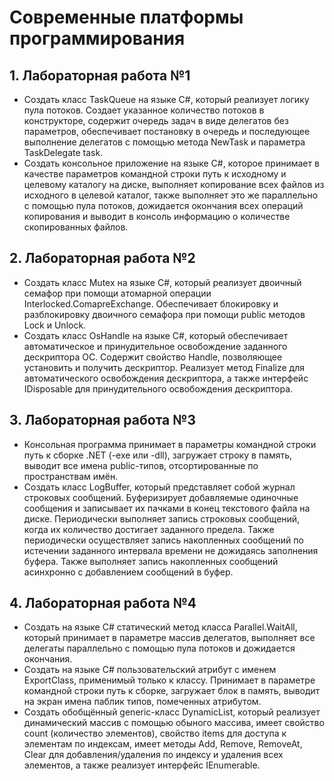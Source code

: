# Современные платформы программирования

## **1. Лабораторная работа №1**

- Создать класс TaskQueue на языке C#, который реализует логику пула потоков. Создает указанное количество потоков в конструкторе, содержит очередь задач в виде делегатов без параметров, обеспечивает постановку в очередь и последующее выполнение делегатов с помощью метода NewTask и параметра TaskDelegate task.
- Создать консольное приложение на языке C#, которое принимает в качестве параметров командной строки путь к исходному и целевому каталогу на диске, выполняет копирование всех файлов из исходного в целевой каталог, также выполняет это же параллельно с помощью пула потоков, дожидается окончания всех операций копирования и выводит в консоль информацию о количестве скопированных файлов.

## **2. Лабораторная работа №2**

- Создать класс Mutex на языке C#, который реализует двоичный семафор при помощи атомарной операции Interlocked.ComapreExchange. Обеспечивает блокировку и разблокировку двоичного семафора при помощи public методов Lock и Unlock.
- Создать класс OsHandle на языке C#, который обеспечивает автоматическое и принудительное освобождение заданного дескриптора ОС. Содержит свойство Handle, позволяющее установить и получить дескриптор. Реализует метод Finalize для автоматического освобождения дескриптора, а также интерфейс IDisposable для принудительного освобождения дескриптора.

## **3. Лабораторная работа №3**

- Консольная программа принимает в параметры командной строки путь к сборке .NET (-exe или -dll), загружает строку в память, выводит все имена public-типов, отсортированные по пространствам имён.
- Создать класс LogBuffer, который представляет собой журнал строковых сообщений. Буферизирует добавляемые одиночные сообщения и записывает их пачками в конец текстового файла на диске. Периодически выполняет запись строковых сообщений, когда их количество достигает заданного предела. Также периодически осуществляет запись накопленных сообщений по истечении заданного интервала времени не дожидаясь заполнения буфера. Также выполняет запись накопленных сообщений асинхронно с добавлением сообщений в буфер.

## **4. Лабораторная работа №4**

- Создать на языке C# статический метод класса Parallel.WaitAll, который принимает в параметре массив делегатов, выполняет все делегаты параллельно с помощью пула потоков и дожидается окончания.
- Создать на языке C# пользовательский атрибут с именем ExportClass, применимый только к классу. Принимает в параметре командной строки путь к сборке, загружает блок в память, выводит на экран имена паблик типов, помеченных атрибутом.
- Создать обобщённый generic-класс DynamicList, который реализует динамический массив с помощью обыного массива, имеет свойство count (количество элементов), свойство items для доступа к элементам по индексам, имеет методы Add, Remove, RemoveAt, Clear для добавления/удаления по индексу и удаления всех элементов, а также реализует интерфейс IEnumerable.